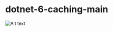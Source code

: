 # dotnet-6-caching-main


![Alt text]([relative/path/to/img.jpg](https://github.com/DavidRicardoJ/CacheMemoryApi/blob/master/src/Properties/Readme/request.gif)?raw=true "Title")
